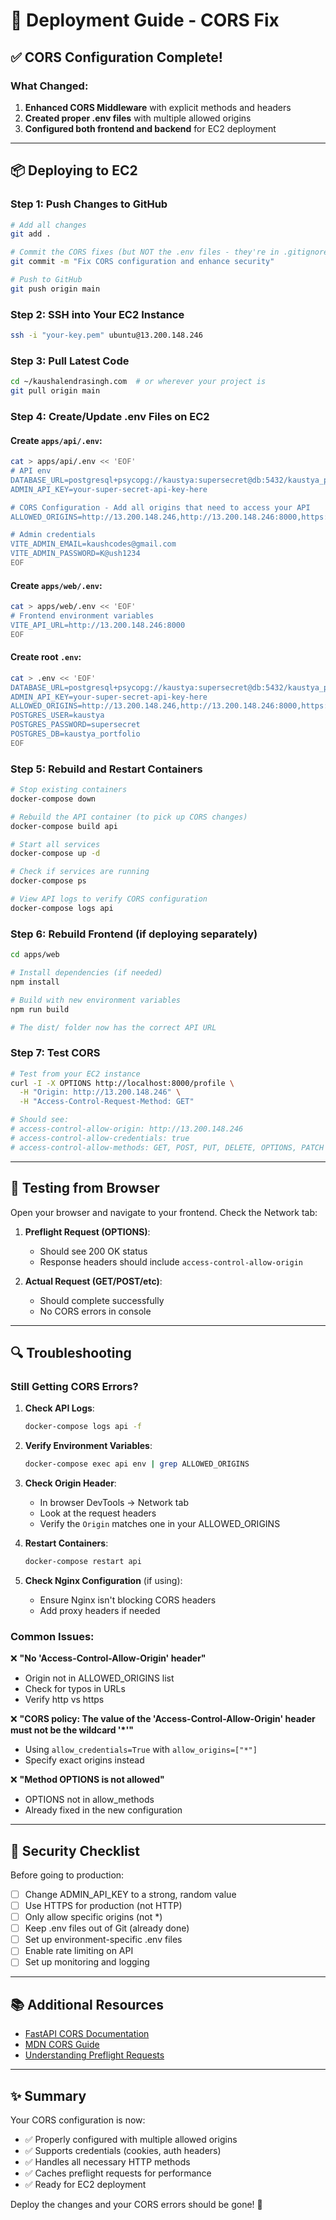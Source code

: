 # 🚀 Deployment Guide - CORS Fix

## ✅ CORS Configuration Complete!

### What Changed:

1. **Enhanced CORS Middleware** with explicit methods and headers
2. **Created proper .env files** with multiple allowed origins
3. **Configured both frontend and backend** for EC2 deployment

---

## 📦 Deploying to EC2

### Step 1: Push Changes to GitHub

```bash
# Add all changes
git add .

# Commit the CORS fixes (but NOT the .env files - they're in .gitignore)
git commit -m "Fix CORS configuration and enhance security"

# Push to GitHub
git push origin main
```

### Step 2: SSH into Your EC2 Instance

```bash
ssh -i "your-key.pem" ubuntu@13.200.148.246
```

### Step 3: Pull Latest Code

```bash
cd ~/kaushalendrasingh.com  # or wherever your project is
git pull origin main
```

### Step 4: Create/Update .env Files on EC2

#### Create `apps/api/.env`:
```bash
cat > apps/api/.env << 'EOF'
# API env
DATABASE_URL=postgresql+psycopg://kaustya:supersecret@db:5432/kaustya_portfolio
ADMIN_API_KEY=your-super-secret-api-key-here

# CORS Configuration - Add all origins that need to access your API
ALLOWED_ORIGINS=http://13.200.148.246,http://13.200.148.246:8000,https://kaushalendrasingh.com,https://www.kaushalendrasingh.com

# Admin credentials
VITE_ADMIN_EMAIL=kaushcodes@gmail.com
VITE_ADMIN_PASSWORD=K@ush1234
EOF
```

#### Create `apps/web/.env`:
```bash
cat > apps/web/.env << 'EOF'
# Frontend environment variables
VITE_API_URL=http://13.200.148.246:8000
EOF
```

#### Create root `.env`:
```bash
cat > .env << 'EOF'
DATABASE_URL=postgresql+psycopg://kaustya:supersecret@db:5432/kaustya_portfolio
ADMIN_API_KEY=your-super-secret-api-key-here
ALLOWED_ORIGINS=http://13.200.148.246,http://13.200.148.246:8000,https://kaushalendrasingh.com,https://www.kaushalendrasingh.com
POSTGRES_USER=kaustya
POSTGRES_PASSWORD=supersecret
POSTGRES_DB=kaustya_portfolio
EOF
```

### Step 5: Rebuild and Restart Containers

```bash
# Stop existing containers
docker-compose down

# Rebuild the API container (to pick up CORS changes)
docker-compose build api

# Start all services
docker-compose up -d

# Check if services are running
docker-compose ps

# View API logs to verify CORS configuration
docker-compose logs api
```

### Step 6: Rebuild Frontend (if deploying separately)

```bash
cd apps/web

# Install dependencies (if needed)
npm install

# Build with new environment variables
npm run build

# The dist/ folder now has the correct API URL
```

### Step 7: Test CORS

```bash
# Test from your EC2 instance
curl -I -X OPTIONS http://localhost:8000/profile \
  -H "Origin: http://13.200.148.246" \
  -H "Access-Control-Request-Method: GET"

# Should see:
# access-control-allow-origin: http://13.200.148.246
# access-control-allow-credentials: true
# access-control-allow-methods: GET, POST, PUT, DELETE, OPTIONS, PATCH
```

---

## 🧪 Testing from Browser

Open your browser and navigate to your frontend. Check the Network tab:

1. **Preflight Request (OPTIONS)**:
   - Should see 200 OK status
   - Response headers should include `access-control-allow-origin`

2. **Actual Request (GET/POST/etc)**:
   - Should complete successfully
   - No CORS errors in console

---

## 🔍 Troubleshooting

### Still Getting CORS Errors?

1. **Check API Logs**:
   ```bash
   docker-compose logs api -f
   ```

2. **Verify Environment Variables**:
   ```bash
   docker-compose exec api env | grep ALLOWED_ORIGINS
   ```

3. **Check Origin Header**:
   - In browser DevTools → Network tab
   - Look at the request headers
   - Verify the `Origin` matches one in your ALLOWED_ORIGINS

4. **Restart Containers**:
   ```bash
   docker-compose restart api
   ```

5. **Check Nginx Configuration** (if using):
   - Ensure Nginx isn't blocking CORS headers
   - Add proxy headers if needed

### Common Issues:

❌ **"No 'Access-Control-Allow-Origin' header"**
- Origin not in ALLOWED_ORIGINS list
- Check for typos in URLs
- Verify http vs https

❌ **"CORS policy: The value of the 'Access-Control-Allow-Origin' header must not be the wildcard '*'"**
- Using `allow_credentials=True` with `allow_origins=["*"]`
- Specify exact origins instead

❌ **"Method OPTIONS is not allowed"**
- OPTIONS not in allow_methods
- Already fixed in the new configuration

---

## 🔐 Security Checklist

Before going to production:

- [ ] Change ADMIN_API_KEY to a strong, random value
- [ ] Use HTTPS for production (not HTTP)
- [ ] Only allow specific origins (not *)
- [ ] Keep .env files out of Git (already done)
- [ ] Set up environment-specific .env files
- [ ] Enable rate limiting on API
- [ ] Set up monitoring and logging

---

## 📚 Additional Resources

- [FastAPI CORS Documentation](https://fastapi.tiangolo.com/tutorial/cors/)
- [MDN CORS Guide](https://developer.mozilla.org/en-US/docs/Web/HTTP/CORS)
- [Understanding Preflight Requests](https://developer.mozilla.org/en-US/docs/Glossary/Preflight_request)

---

## ✨ Summary

Your CORS configuration is now:
- ✅ Properly configured with multiple allowed origins
- ✅ Supports credentials (cookies, auth headers)
- ✅ Handles all necessary HTTP methods
- ✅ Caches preflight requests for performance
- ✅ Ready for EC2 deployment

Deploy the changes and your CORS errors should be gone! 🎉
